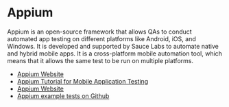 # Appium

Appium is an open-source framework that allows QAs to conduct automated app testing on different platforms like Android, iOS, and Windows. It is developed and supported by Sauce Labs to automate native and hybrid mobile apps. It is a cross-platform mobile automation tool, which means that it allows the same test to be run on multiple platforms.

- [Appium Website](https://appium.io/)
- [Appium Tutorial for Mobile Application Testing](https://www.browserstack.com/guide/appium-tutorial-for-testing)
- [Appium Website](https://appium.io/docs/en/about-appium/intro/)
- [Appium example tests on Github](https://github.com/appium/appium/tree/1.x/sample-code)
